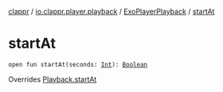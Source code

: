 [clappr](../../index.md) / [io.clappr.player.playback](../index.md) / [ExoPlayerPlayback](index.md) / [startAt](./start-at.md)

# startAt

`open fun startAt(seconds: `[`Int`](https://kotlinlang.org/api/latest/jvm/stdlib/kotlin/-int/index.html)`): `[`Boolean`](https://kotlinlang.org/api/latest/jvm/stdlib/kotlin/-boolean/index.html)

Overrides [Playback.startAt](../../io.clappr.player.components/-playback/start-at.md)

